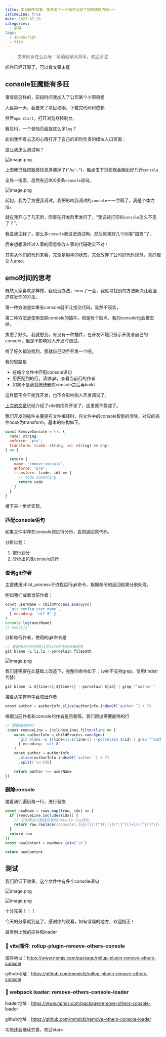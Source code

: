 ```yaml
---
title: 面对躺平同事，我开发了一个插件治好了我的精神内耗⚡⚡⚡
isTimeLine: true
date: 2023-07-10
categories:
  - 前端
tags:
  - JavaScript
  - Vite
---
```

> 文章同步在公众号：萌萌哒草头将军，欢迎关注

插件已经开源了，可以看文章末尾

## console狂魔能有多狂

事情是这样的，前段时间我加入了公司某个小项目组

入组第一天，我要来了项目权限，下载完代码和依赖

然后`npm start`，打开浏览器控制台，

我尼玛，一个登陆页面就这么多`log`？

此刻我怀着忐忑的心情打开了自己的即将负责的模块入口页面：

这让我怎么调试啊？

![image.png](https://p9-juejin.byteimg.com/tos-cn-i-k3u1fbpfcp/ca10e95c0b464e03a220cb104776bc5e~tplv-k3u1fbpfcp-watermark.image?)

上图我已经把敏感信息屏蔽掉了(^/ω＼^)，每点击下页面就会蹦出好几行`console`

全局一搜索，居然有近800多条`console`语句。

![image.png](https://p1-juejin.byteimg.com/tos-cn-i-k3u1fbpfcp/af9ce0143ce5419494e0e0701a5f173f~tplv-k3u1fbpfcp-watermark.image?)

起初，我为了方便我调试，我把影响我调试的`console`一一注释了，真是个体力活。

就在我开心了几天后，同事在开发群里发问了，“我调试打印的`console`怎么不见了？”，

我说我注释了，那么多`console`我没法调试啊，然后就被好几个同事”围攻“了，

后来想想没经过人家的同意修改人家的代码确实不对！

其实从他们的代码来看，完全是躺平的状态，完全放弃了公司的代码规范，真的很让人emo。

## emo时间的思考

既然人家喜欢那样做，我也没办法，emo了一会，我就寻找别的方法解决让我强迫症发作的方法。

第一种方法是如果有console就不让提交代码，显然不现实，

第二种方法是使用去除conosle的插件，但是有个缺点，我的console也会被去掉，

焦虑了好久，我就想到，有没有一种插件，在开发环境只展示开发者自己的console，但是不影响别人开发时调试。

找了好久都没找到，那就自己动手开发一个吧。

我的思路是

- 在每个文件中匹配console语句
- 用匹配到的行，请求git，查看当前行的作者
- 如果不是我就统统删除console之后再build

这样既不会干扰我开发，也不会影响别人开发调试了。

[上次的文章](https://juejin.cn/spost/7244520633354141751)已经介绍了vite的插件开发了，这里就不赘述了。

我们开发的插件主要是在文件编译时，将文件中的console智能的清除，对应的插件hook为transform。基本的结构如下。

```js
const RemoveConsole = (): {
  name: string;
  enforce: 'pre';
  transform: (code: string, id: string) => any;
} => {

  return {
    name: 'remove-console',
    enforce: "pre",
    transform: (code, id) => {
      // todo something
      return code
    }
  }
}
```
接下来一步步实现，

### 匹配console语句
如果文件中存在console则进行分析，否则返回原代码。

分析过程：
1. 按行划分
2. 分析出包含console的行

### 查询git作者

主要使用child_process子进程运行git命令，根据命令的返回结果分别处理，

例如我们或者当前作者：
```js
const userName = childProcess.execSync(
  `git config user.name`,
  { encoding: 'utf-8' }
)
console.log(userName)
// mmdctjj
```
分析每行作者，使用的git命令是
```js
// 查看指定问价你的l1到l2行的作者详细信息
git blame -L l1,l2 --porcelain filepath
```

![image.png](https://p9-juejin.byteimg.com/tos-cn-i-k3u1fbpfcp/d62ac9f0c22b4dec8da23ba9247c58fb~tplv-k3u1fbpfcp-watermark.image?)

我们还需要在此基础上改造下，完整的命令如下：（win不支持grep，使用findstr代替）
```js
git blame -L ${line+1},${line+1} --porcelain ${id} | grep "^author "
```
接着从字符串中截取出作者
```js
const author = authorInfo.slice(authorInfo.indexOf(`author `) + 7)
```
根据当前作者和conosle的作者是否相等。我们得出需要删除的行
```js
// 需要删除的行
 const removeLine = includesLines.filter(line => {
    const authorInfo = childProcess.execSync(
      `git blame -L ${line+1},${line+1} --porcelain ${id} | grep "^author "`,
      { encoding: 'utf-8' 
    )
    const author = authorInfo
      .slice(authorInfo.indexOf(`author `) + 7)
      .split('\n')[0]
      
    return author !== userName
})
```
### 删除console
接着我们遍历每一行，进行替换
```js
const newRows = rows.map((row, idx) => {
  if (removeLine.includes(idx)) {
    // 正则表达式替换完整的console.log语句 
    return row.replace(/console\.log\((?:[^)(]|\((?:[^)(]+|\([^)(]*\))*\))*\)[;\n]?/g, '')
  }
  return row
})
const newContent = newRows.join(`\n`)

return newContent
```

## 测试

我们验证下效果。这个文件中有多个console语句

![image.png](https://p1-juejin.byteimg.com/tos-cn-i-k3u1fbpfcp/3e56098d9bca4eec9f2ad1ae423f90ba~tplv-k3u1fbpfcp-watermark.image?)

![image.png](https://p1-juejin.byteimg.com/tos-cn-i-k3u1fbpfcp/3a82e9e26ee34ce7b58d58989a1a18aa~tplv-k3u1fbpfcp-watermark.image?)

十分完美！！！

今天的分享就到这了，感谢你的观看，如有错误的地方，欢迎指正！

最后附上我的插件和loader

### 🚀 vite插件: rollup-plugin-remove-others-console

插件地址：https://www.npmjs.com/package/rollup-plugin-remove-others-console

github地址：https://github.com/mmdctjj/rollup-plugin-remove-others-console

### 🚀 webpack loader: remove-others-console-loader

loader地址：https://www.npmjs.com/package/remove-others-console-loader

github地址：https://github.com/mmdctjj/remove-others-console-loader

功能还会继续完善，欢迎star⭐